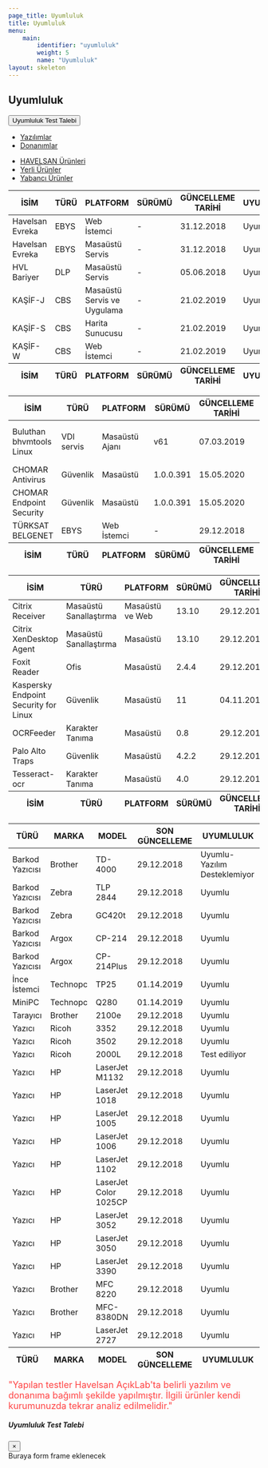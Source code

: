 ```yaml
---
page_title: Uyumluluk
title: Uyumluluk
menu:
    main:
        identifier: "uyumluluk"
        weight: 5
        name: "Uyumluluk"
layout: skeleton
---
```


<section id="content">
   <div class="container">
      <div class="row egitim-row">
         <div class="col-12 mt-2 mb-4">
            <h2 class="mb-4 float-left">Uyumluluk</h2>
            <!-- Button trigger modal -->
            <button type="button" class="btn btn-primary btn-lg btn-color-low float-right mb-3" data-toggle="modal" data-target="#modalCenter">
               Uyumluluk Test Talebi
            </button>
      </div>
      </div>
   </div>
<div class="container">
    <div class="row" data-aos="fade-up">
        <ul class="nav nav-pills mb-4 w-100" id="tab" role="tablist">
            <li class="p-0 col-6 pr-2">
                <a class="tab-button active float-left w-100 text-center" id="yazilimlar-tab" data-toggle="pill" href="#yazilimlar" role="tab" aria-controls="yazilimlar" aria-selected="true">Yazılımlar</a>
            </li>
            <li class="p-0 col-6 pl-2">
                <a class="tab-button float-left w-100 text-center" id="donanimlar-tab" data-toggle="pill" href="#donanimlar" role="tab" aria-controls="donanimlar" aria-selected="false">Donanımlar</a>
            </li>
        </ul>
        <div class="tab-content w-100" id="tabContent">
            <div class="tab-pane fade show active" id="yazilimlar" role="tabpanel" aria-labelledby="yazilimlar-tab">
                <ul class="nav nav-pills mb-5" id="pills-tab" role="tablist">
                    <li class="p-0 col-4 pr-2">
                      <a class="tab-button active float-left w-100 text-center" data-toggle="pill" href="#hvl-urun" role="tab" aria-selected="true">HAVELSAN Ürünleri</a>
                    </li>
                    <li class="p-0 col-4 pl-2 pr-2">
                      <a class="tab-button float-left w-100 text-center" data-toggle="pill" href="#yerli-urun" role="tab" aria-selected="false">Yerli Ürünler</a>
                    </li>
                    <li class="p-0 col-4 pl-2">
                      <a class="tab-button float-left w-100 text-center" data-toggle="pill" href="#yabanci-urun" role="tab" aria-selected="false">Yabancı Ürünler</a>
                    </li>
                  </ul>
                  <div class="tab-content" id="pills-tabContent">
                    <div class="tab-pane fade show active" id="hvl-urun" role="tabpanel">
                        <table id="table1" class="display dataTable table table-striped table-bordered" style="width: 100%;" role="grid" aria-describedby="example_info">
                            <thead>
                               <tr role="row">
                                  <th class="sorting_asc" tabindex="0" aria-controls="example" rowspan="1" colspan="1" aria-sort="ascending" aria-label="İSİM: activate to sort column descending" style="width: 143px;">İSİM</th>
                                  <th class="sorting" tabindex="0" aria-controls="example" rowspan="1" colspan="1" aria-label="TÜRÜ: activate to sort column ascending" style="width: 61px;">TÜRÜ</th>
                                  <th class="sorting" tabindex="0" aria-controls="example" rowspan="1" colspan="1" aria-label="PLATFORM: activate to sort column ascending" style="width: 271px;">PLATFORM</th>
                                  <th class="sorting" tabindex="0" aria-controls="example" rowspan="1" colspan="1" aria-label="SÜRÜMÜ: activate to sort column ascending" style="width: 93px;">SÜRÜMÜ</th>
                                  <th class="sorting" tabindex="0" aria-controls="example" rowspan="1" colspan="1" aria-label="GÜNCELLEME TARİHİ: activate to sort column ascending" style="width: 199px;">GÜNCELLEME TARİHİ</th>
                                  <th class="sorting" tabindex="0" aria-controls="example" rowspan="1" colspan="1" aria-label="UYUMLULUK: activate to sort column ascending" style="width: 127px;">UYUMLULUK</th>
                               </tr>
                            </thead>
                            <tbody>
                               <tr role="row" class="odd">
                                  <td class="sorting_1">Havelsan Evreka</td>
                                  <td>EBYS</td>
                                  <td>Web İstemci</td>
                                  <td>-</td>
                                  <td>31.12.2018</td>
                                  <td class="uyumlu">Uyumlu</td>
                               </tr>
                               <tr role="row" class="even">
                                  <td class="sorting_1">Havelsan Evreka</td>
                                  <td>EBYS</td>
                                  <td>Masaüstü Servis</td>
                                  <td>-</td>
                                  <td>31.12.2018</td>
                                  <td class="uyumlu">Uyumlu</td>
                               </tr>
                               <tr role="row" class="odd">
                                  <td class="sorting_1">HVL Bariyer</td>
                                  <td>DLP</td>
                                  <td>Masaüstü Servis</td>
                                  <td>-</td>
                                  <td>05.06.2018</td>
                                  <td class="uyumlu">Uyumlu</td>
                               </tr>
                               <tr role="row" class="even">
                                  <td class="sorting_1">KAŞİF-J</td>
                                  <td>CBS</td>
                                  <td>Masaüstü Servis ve Uygulama</td>
                                  <td>-</td>
                                  <td>21.02.2019</td>
                                  <td class="uyumlu">Uyumlu</td>
                               </tr>
                               <tr role="row" class="odd">
                                  <td class="sorting_1">KAŞİF-S</td>
                                  <td>CBS</td>
                                  <td>Harita Sunucusu</td>
                                  <td>-</td>
                                  <td>21.02.2019</td>
                                  <td class="uyumlu">Uyumlu</td>
                               </tr>
                               <tr role="row" class="even">
                                  <td class="sorting_1">KAŞİF-W</td>
                                  <td>CBS</td>
                                  <td>Web İstemci</td>
                                  <td>-</td>
                                  <td>21.02.2019</td>
                                  <td class="uyumlu">Uyumlu</td>
                               </tr>
                            </tbody>
                            <tfoot>
                               <tr>
                                  <th rowspan="1" colspan="1">İSİM</th>
                                  <th rowspan="1" colspan="1">TÜRÜ</th>
                                  <th rowspan="1" colspan="1">PLATFORM</th>
                                  <th rowspan="1" colspan="1">SÜRÜMÜ</th>
                                  <th rowspan="1" colspan="1">GÜNCELLEME TARİHİ</th>
                                  <th rowspan="1" colspan="1">UYUMLULUK</th>
                               </tr>
                            </tfoot>
                         </table>
                    </div>
                    <div class="tab-pane fade" id="yerli-urun" role="tabpanel">
                        <table id="table3" class="display dataTable table table-striped table-bordered" style="width: 100%;" role="grid" aria-describedby="example2_info">
                            <thead>
                               <tr role="row">
                                  <th class="sorting_asc" tabindex="0" aria-controls="example2" rowspan="1" colspan="1" aria-sort="ascending" aria-label="İSİM: activate to sort column descending" style="width: 0px;">İSİM</th>
                                  <th class="sorting" tabindex="0" aria-controls="example2" rowspan="1" colspan="1" aria-label="TÜRÜ: activate to sort column ascending" style="width: 0px;">TÜRÜ</th>
                                  <th class="sorting" tabindex="0" aria-controls="example2" rowspan="1" colspan="1" aria-label="PLATFORM: activate to sort column ascending" style="width: 0px;">PLATFORM</th>
                                  <th class="sorting" tabindex="0" aria-controls="example2" rowspan="1" colspan="1" aria-label="SÜRÜMÜ: activate to sort column ascending" style="width: 0px;">SÜRÜMÜ</th>
                                  <th class="sorting" tabindex="0" aria-controls="example2" rowspan="1" colspan="1" aria-label="GÜNCELLEME TARİHİ: activate to sort column ascending" style="width: 0px;">GÜNCELLEME TARİHİ</th>
                                  <th class="sorting" tabindex="0" aria-controls="example2" rowspan="1" colspan="1" aria-label="UYUMLULUK: activate to sort column ascending" style="width: 0px;">UYUMLULUK</th>
                               </tr>
                            </thead>
                            <tbody>
                               <tr role="row" class="odd">
                                  <td class="sorting_1">Buluthan bhvmtools Linux</td>
                                  <td>VDI servis</td>
                                  <td>Masaüstü Ajanı</td>
                                  <td>v61</td>
                                  <td>07.03.2019</td>
                                  <td class="uyumlu tooltip" style="position: relative; display: inline-block; opacity: 1;">Uyumlu *<span class="tooltiptext">Etki Alanına Otomatik Ekleme</span></td>
                               </tr>
                               <tr role="row" class="even">
                                  <td class="sorting_1">CHOMAR Antivirus</td>
                                  <td>Güvenlik</td>
                                  <td>Masaüstü</td>
                                  <td>1.0.0.391</td>
                                  <td>15.05.2020</td>
                                  <td class="uyumlu tooltip" style="position: relative; display: inline-block; opacity: 1;">Uyumlu</td>
                               </tr>
                               <tr role="row" class="odd">
                                  <td class="sorting_1">CHOMAR Endpoint Security</td>
                                  <td>Güvenlik</td>
                                  <td>Masaüstü</td>
                                  <td>1.0.0.391</td>
                                  <td>15.05.2020</td>
                                  <td class="uyumlu tooltip" style="position: relative; display: inline-block; opacity: 1;">Uyumlu</td>
                               </tr>
                               <tr role="row" class="even">
                                  <td class="sorting_1">TÜRKSAT BELGENET</td>
                                  <td>EBYS</td>
                                  <td>Web İstemci</td>
                                  <td>-</td>
                                  <td>29.12.2018</td>
                                  <td class="uyumlu">Uyumlu</td>
                               </tr>
                            </tbody>
                            <tfoot>
                               <tr>
                                  <th rowspan="1" colspan="1">İSİM</th>
                                  <th rowspan="1" colspan="1">TÜRÜ</th>
                                  <th rowspan="1" colspan="1">PLATFORM</th>
                                  <th rowspan="1" colspan="1">SÜRÜMÜ</th>
                                  <th rowspan="1" colspan="1">GÜNCELLEME TARİHİ</th>
                                  <th rowspan="1" colspan="1">UYUMLULUK</th>
                               </tr>
                            </tfoot>
                         </table>
                    </div>
                    <div class="tab-pane fade" id="yabanci-urun" role="tabpanel">
                        <table id="table4" class="display dataTable table table-striped table-bordered" style="width: 100%;" role="grid" aria-describedby="example3_info">
                            <thead>
                               <tr role="row">
                                  <th class="sorting_asc" tabindex="0" aria-controls="example3" rowspan="1" colspan="1" aria-sort="ascending" aria-label="İSİM: activate to sort column descending" style="width: 0px;">İSİM</th>
                                  <th class="sorting" tabindex="0" aria-controls="example3" rowspan="1" colspan="1" aria-label="TÜRÜ: activate to sort column ascending" style="width: 0px;">TÜRÜ</th>
                                  <th class="sorting" tabindex="0" aria-controls="example3" rowspan="1" colspan="1" aria-label="PLATFORM: activate to sort column ascending" style="width: 0px;">PLATFORM</th>
                                  <th class="sorting" tabindex="0" aria-controls="example3" rowspan="1" colspan="1" aria-label="SÜRÜMÜ: activate to sort column ascending" style="width: 0px;">SÜRÜMÜ</th>
                                  <th class="sorting" tabindex="0" aria-controls="example3" rowspan="1" colspan="1" aria-label="GÜNCELLEME TARİHİ: activate to sort column ascending" style="width: 0px;">GÜNCELLEME TARİHİ</th>
                                  <th class="sorting" tabindex="0" aria-controls="example3" rowspan="1" colspan="1" aria-label="UYUMLULUK: activate to sort column ascending" style="width: 0px;">UYUMLULUK</th>
                               </tr>
                            </thead>
                            <tbody>
                               <tr role="row" class="odd">
                                  <td class="sorting_1">Citrix Receiver</td>
                                  <td>Masaüstü Sanallaştırma</td>
                                  <td>Masaüstü ve Web</td>
                                  <td>13.10</td>
                                  <td>29.12.2018</td>
                                  <td class="uyumlu">Uyumlu</td>
                               </tr>
                               <tr role="row" class="even">
                                  <td class="sorting_1">Citrix XenDesktop Agent</td>
                                  <td>Masaüstü Sanallaştırma</td>
                                  <td>Masaüstü</td>
                                  <td>13.10</td>
                                  <td>29.12.2018</td>
                                  <td class="uyumludevamediliyor">Test ediliyor</td>
                               </tr>
                               <tr role="row" class="odd">
                                  <td class="sorting_1">Foxit Reader</td>
                                  <td>Ofis</td>
                                  <td>Masaüstü</td>
                                  <td>2.4.4</td>
                                  <td>29.12.2018</td>
                                  <td class="uyumlu">Uyumlu</td>
                               </tr>
                               <tr role="row" class="even">
                                  <td class="sorting_1">Kaspersky Endpoint Security for Linux</td>
                                  <td>Güvenlik</td>
                                  <td>Masaüstü</td>
                                  <td>11</td>
                                  <td>04.11.2019</td>
                                  <td class="uyumlu">Uyumlu</td>
                               </tr>
                               <tr role="row" class="odd">
                                  <td class="sorting_1">OCRFeeder</td>
                                  <td>Karakter Tanıma</td>
                                  <td>Masaüstü</td>
                                  <td>0.8</td>
                                  <td>29.12.2018</td>
                                  <td class="uyumlu">Uyumlu</td>
                               </tr>
                               <tr role="row" class="even">
                                  <td class="sorting_1">Palo Alto Traps</td>
                                  <td>Güvenlik</td>
                                  <td>Masaüstü</td>
                                  <td>4.2.2</td>
                                  <td>29.12.2018</td>
                                  <td class="uyumludevamediliyor">Test ediliyor</td>
                               </tr>
                               <tr role="row" class="odd">
                                  <td class="sorting_1">Tesseract-ocr</td>
                                  <td>Karakter Tanıma</td>
                                  <td>Masaüstü</td>
                                  <td>4.0</td>
                                  <td>29.12.2018</td>
                                  <td class="uyumlu">Uyumlu</td>
                               </tr>
                            </tbody>
                            <tfoot>
                               <tr>
                                  <th rowspan="1" colspan="1">İSİM</th>
                                  <th rowspan="1" colspan="1">TÜRÜ</th>
                                  <th rowspan="1" colspan="1">PLATFORM</th>
                                  <th rowspan="1" colspan="1">SÜRÜMÜ</th>
                                  <th rowspan="1" colspan="1">GÜNCELLEME TARİHİ</th>
                                  <th rowspan="1" colspan="1">UYUMLULUK</th>
                               </tr>
                            </tfoot>
                         </table>
                    </div>
                  </div>
            </div>
            <div class="tab-pane fade" id="donanimlar" role="tabpanel" aria-labelledby="donanimlar-tab">
                <table id="table2" class="display dataTable table table-striped table-bordered" style="width: 100%;" role="grid" aria-describedby="example_info">
                    <thead>
                       <tr role="row">
                          <th class="sorting_asc" tabindex="0" aria-controls="example" rowspan="1" colspan="1" aria-sort="ascending" aria-label="TÜRÜ: activate to sort column descending" style="width: 140px;">TÜRÜ</th>
                          <th class="sorting" tabindex="0" aria-controls="example" rowspan="1" colspan="1" aria-label="MARKA: activate to sort column ascending" style="width: 93px;">MARKA</th>
                          <th class="sorting" tabindex="0" aria-controls="example" rowspan="1" colspan="1" aria-label="MODEL: activate to sort column ascending" style="width: 208px;">MODEL</th>
                          <th class="sorting" tabindex="0" aria-controls="example" rowspan="1" colspan="1" aria-label="SON GÜNCELLEME: activate to sort column ascending" style="width: 192px;">SON GÜNCELLEME</th>
                          <th class="sorting" tabindex="0" aria-controls="example" rowspan="1" colspan="1" aria-label="UYUMLULUK: activate to sort column ascending" style="width: 297px;">UYUMLULUK</th>
                       </tr>
                    </thead>
                    <tbody>
                       <tr role="row" class="odd">
                          <td class="sorting_1">Barkod Yazıcısı</td>
                          <td>Brother</td>
                          <td>TD-4000</td>
                          <td>29.12.2018</td>
                          <td class="yariuyumlu">Uyumlu-Yazılım Desteklemiyor</td>
                       </tr>
                       <tr role="row" class="even">
                          <td class="sorting_1">Barkod Yazıcısı</td>
                          <td>Zebra</td>
                          <td>TLP 2844</td>
                          <td>29.12.2018</td>
                          <td class="uyumlu">Uyumlu</td>
                       </tr>
                       <tr role="row" class="odd">
                          <td class="sorting_1">Barkod Yazıcısı</td>
                          <td>Zebra</td>
                          <td>GC420t</td>
                          <td>29.12.2018</td>
                          <td class="uyumlu">Uyumlu</td>
                       </tr>
                       <tr role="row" class="even">
                          <td class="sorting_1">Barkod Yazıcısı</td>
                          <td>Argox</td>
                          <td>CP-214</td>
                          <td>29.12.2018</td>
                          <td class="uyumlu">Uyumlu</td>
                       </tr>
                       <tr role="row" class="odd">
                          <td class="sorting_1">Barkod Yazıcısı</td>
                          <td>Argox</td>
                          <td>CP-214Plus</td>
                          <td>29.12.2018</td>
                          <td class="uyumlu">Uyumlu</td>
                       </tr>
                       <tr role="row" class="even">
                          <td class="sorting_1">İnce İstemci</td>
                          <td>Technopc</td>
                          <td>TP25</td>
                          <td>01.14.2019</td>
                          <td class="uyumlu">Uyumlu</td>
                       </tr>
                       <tr role="row" class="odd">
                          <td class="sorting_1">MiniPC</td>
                          <td>Technopc</td>
                          <td>Q280</td>
                          <td>01.14.2019</td>
                          <td class="uyumlu">Uyumlu</td>
                       </tr>
                       <tr role="row" class="even">
                          <td class="sorting_1">Tarayıcı</td>
                          <td>Brother</td>
                          <td>2100e</td>
                          <td>29.12.2018</td>
                          <td class="uyumlu">Uyumlu</td>
                       </tr>
                       <tr role="row" class="odd">
                          <td class="sorting_1">Yazıcı</td>
                          <td>Ricoh</td>
                          <td>3352</td>
                          <td>29.12.2018</td>
                          <td class="uyumlu">Uyumlu</td>
                       </tr>
                       <tr role="row" class="even">
                          <td class="sorting_1">Yazıcı</td>
                          <td>Ricoh</td>
                          <td>3502</td>
                          <td>29.12.2018</td>
                          <td class="uyumlu">Uyumlu</td>
                       </tr>
                       <tr role="row" class="odd">
                        <td class="sorting_1">Yazıcı</td>
                        <td>Ricoh</td>
                        <td>2000L</td>
                        <td>29.12.2018</td>
                        <td class="uyumludevamediliyor">Test ediliyor</td>
                     </tr>
                     <tr role="row" class="even">
                        <td class="sorting_1">Yazıcı</td>
                        <td>HP</td>
                        <td>LaserJet M1132</td>
                        <td>29.12.2018</td>
                        <td class="uyumlu">Uyumlu</td>
                     </tr>
                     <tr role="row" class="odd">
                        <td class="sorting_1">Yazıcı</td>
                        <td>HP</td>
                        <td>LaserJet 1018</td>
                        <td>29.12.2018</td>
                        <td class="uyumlu">Uyumlu</td>
                     </tr>
                     <tr role="row" class="even">
                        <td class="sorting_1">Yazıcı</td>
                        <td>HP</td>
                        <td>LaserJet 1005</td>
                        <td>29.12.2018</td>
                        <td class="uyumlu">Uyumlu</td>
                     </tr>
                     <tr role="row" class="odd">
                        <td class="sorting_1">Yazıcı</td>
                        <td>HP</td>
                        <td>LaserJet 1006</td>
                        <td>29.12.2018</td>
                        <td class="uyumlu">Uyumlu</td>
                     </tr>
                     <tr role="row" class="even">
                        <td class="sorting_1">Yazıcı</td>
                        <td>HP</td>
                        <td>LaserJet 1102</td>
                        <td>29.12.2018</td>
                        <td class="uyumlu">Uyumlu</td>
                     </tr>
                     <tr role="row" class="odd">
                        <td class="sorting_1">Yazıcı</td>
                        <td>HP</td>
                        <td>LaserJet Color 1025CP</td>
                        <td>29.12.2018</td>
                        <td class="uyumlu">Uyumlu</td>
                     </tr>
                     <tr role="row" class="even">
                        <td class="sorting_1">Yazıcı</td>
                        <td>HP</td>
                        <td>LaserJet 3052</td>
                        <td>29.12.2018</td>
                        <td class="uyumlu">Uyumlu</td>
                     </tr>
                     <tr role="row" class="odd">
                        <td class="sorting_1">Yazıcı</td>
                        <td>HP</td>
                        <td>LaserJet 3050</td>
                        <td>29.12.2018</td>
                        <td class="uyumlu">Uyumlu</td>
                     </tr>
                     <tr role="row" class="even">
                        <td class="sorting_1">Yazıcı</td>
                        <td>HP</td>
                        <td>LaserJet 3390</td>
                        <td>29.12.2018</td>
                        <td class="uyumlu">Uyumlu</td>
                     </tr>
                     <tr role="row" class="odd">
                        <td class="sorting_1">Yazıcı</td>
                        <td>Brother</td>
                        <td>MFC 8220</td>
                        <td>29.12.2018</td>
                        <td class="uyumlu">Uyumlu</td>
                     </tr>
                     <tr role="row" class="even">
                        <td class="sorting_1">Yazıcı</td>
                        <td>Brother</td>
                        <td>MFC-8380DN</td>
                        <td>29.12.2018</td>
                        <td class="uyumlu">Uyumlu</td>
                     </tr>
                     <tr role="row" class="odd">
                        <td class="sorting_1">Yazıcı</td>
                        <td>HP</td>
                        <td>LaserJet 2727</td>
                        <td>29.12.2018</td>
                        <td class="uyumlu">Uyumlu</td>
                     </tr>
                    </tbody>
                    <tfoot>
                       <tr>
                          <th rowspan="1" colspan="1">TÜRÜ</th>
                          <th rowspan="1" colspan="1">MARKA</th>
                          <th rowspan="1" colspan="1">MODEL</th>
                          <th rowspan="1" colspan="1">SON GÜNCELLEME</th>
                          <th rowspan="1" colspan="1">UYUMLULUK</th>
                       </tr>
                    </tfoot>
                 </table>
            </div>
        </div>
    </div>
</div>
<div class="container mt-4 mb-md-0 mb-5">
    <div class="row" style="font-size: 18px; color: #f44">
        "Yapılan testler Havelsan AçıkLab'ta belirli yazılım ve donanıma bağımlı şekilde yapılmıştır. İlgili ürünler kendi kurumunuzda tekrar analiz edilmelidir."
    </div>
</div>
</section>
<div class="modal fade" id="modalCenter" tabindex="-1" role="dialog" aria-labelledby="modalCenterTitle" aria-hidden="true">
   <div class="modal-dialog modal-dialog-centered" role="document">
     <div class="modal-content">
       <div class="modal-header">
         <h5 class="modal-title" id="modalLongTitle">Uyumluluk Test Talebi</h5>
         <button type="button" class="close" data-dismiss="modal" aria-label="Close">
           <span aria-hidden="true">&times;</span>
         </button>
       </div>
       <div class="modal-body">
         Buraya form frame eklenecek
       </div>
     </div>
   </div>
</div>